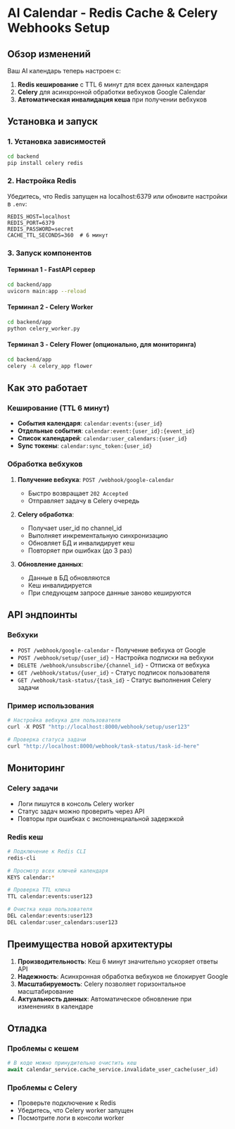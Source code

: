 # AI Calendar - Redis Cache & Celery Webhooks Setup

## Обзор изменений

Ваш AI календарь теперь настроен с:

1. **Redis кеширование** с TTL 6 минут для всех данных календаря
2. **Celery** для асинхронной обработки вебхуков Google Calendar
3. **Автоматическая инвалидация кеша** при получении вебхуков

## Установка и запуск

### 1. Установка зависимостей

```bash
cd backend
pip install celery redis
```

### 2. Настройка Redis

Убедитесь, что Redis запущен на localhost:6379 или обновите настройки в `.env`:

```env
REDIS_HOST=localhost
REDIS_PORT=6379
REDIS_PASSWORD=secret
CACHE_TTL_SECONDS=360  # 6 минут
```

### 3. Запуск компонентов

#### Терминал 1 - FastAPI сервер
```bash
cd backend/app
uvicorn main:app --reload
```

#### Терминал 2 - Celery Worker
```bash
cd backend/app
python celery_worker.py
```

#### Терминал 3 - Celery Flower (опционально, для мониторинга)
```bash
cd backend/app
celery -A celery_app flower
```

## Как это работает

### Кеширование (TTL 6 минут)

- **События календаря**: `calendar:events:{user_id}`
- **Отдельные события**: `calendar:event:{user_id}:{event_id}`
- **Список календарей**: `calendar:user_calendars:{user_id}`
- **Sync токены**: `calendar:sync_token:{user_id}`

### Обработка вебхуков

1. **Получение вебхука**: `POST /webhook/google-calendar`
   - Быстро возвращает `202 Accepted`
   - Отправляет задачу в Celery очередь

2. **Celery обработка**:
   - Получает user_id по channel_id
   - Выполняет инкрементальную синхронизацию
   - Обновляет БД и инвалидирует кеш
   - Повторяет при ошибках (до 3 раз)

3. **Обновление данных**:
   - Данные в БД обновляются
   - Кеш инвалидируется
   - При следующем запросе данные заново кешируются

## API эндпоинты

### Вебхуки
- `POST /webhook/google-calendar` - Получение вебхука от Google
- `POST /webhook/setup/{user_id}` - Настройка подписки на вебхуки
- `DELETE /webhook/unsubscribe/{channel_id}` - Отписка от вебхука
- `GET /webhook/status/{user_id}` - Статус подписок пользователя
- `GET /webhook/task-status/{task_id}` - Статус выполнения Celery задачи

### Пример использования

```python
# Настройка вебхука для пользователя
curl -X POST "http://localhost:8000/webhook/setup/user123"

# Проверка статуса задачи
curl "http://localhost:8000/webhook/task-status/task-id-here"
```

## Мониторинг

### Celery задачи
- Логи пишутся в консоль Celery worker
- Статус задач можно проверить через API
- Повторы при ошибках с экспоненциальной задержкой

### Redis кеш
```bash
# Подключение к Redis CLI
redis-cli

# Просмотр всех ключей календаря
KEYS calendar:*

# Проверка TTL ключа
TTL calendar:events:user123

# Очистка кеша пользователя
DEL calendar:events:user123
DEL calendar:user_calendars:user123
```

## Преимущества новой архитектуры

1. **Производительность**: Кеш 6 минут значительно ускоряет ответы API
2. **Надежность**: Асинхронная обработка вебхуков не блокирует Google
3. **Масштабируемость**: Celery позволяет горизонтальное масштабирование
4. **Актуальность данных**: Автоматическое обновление при изменениях в календаре

## Отладка

### Проблемы с кешем
```python
# В коде можно принудительно очистить кеш
await calendar_service.cache_service.invalidate_user_cache(user_id)
```

### Проблемы с Celery
- Проверьте подключение к Redis
- Убедитесь, что Celery worker запущен
- Посмотрите логи в консоли worker
